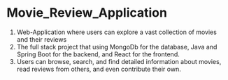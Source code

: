 # Movie_Review_Application

1.  Web-Application where users can explore a vast collection of movies and their reviews
2.  The full stack project that using MongoDb for the database, Java and Spring Boot for the backend, and React for the frontend.
3.  Users can browse, search, and find detailed information about movies, read reviews from others, and even contribute their own. 
